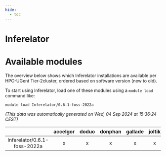 ```yaml
---
hide:
  - toc
---
```


Inferelator
===========

# Available modules


The overview below shows which Inferelator installations are available per HPC-UGent Tier-2cluster, ordered based on software version (new to old).

To start using Inferelator, load one of these modules using a `module load` command like:

```shell
module load Inferelator/0.6.1-foss-2022a
```

*(This data was automatically generated on Wed, 04 Sep 2024 at 15:36:24 CEST)*  

| |accelgor|doduo|donphan|gallade|joltik|shinx|skitty|
| :---: | :---: | :---: | :---: | :---: | :---: | :---: | :---: |
|Inferelator/0.6.1-foss-2022a|x|x|x|x|x|-|x|
